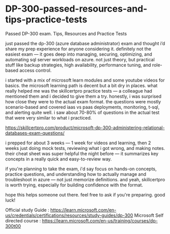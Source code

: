 # DP-300-passed-resources-and-tips-practice-tests
Passed DP-300 exam. Tips, Resources and Practice Tests

just passed the dp-300 (azure database administrator) exam and thought i’d share my prep experience for anyone considering it. definitely not the easiest exam — it goes deep into managing, securing, optimizing, and automating sql server workloads on azure. not just theory, but practical stuff like backup strategies, high availability, performance tuning, and role-based access control.

i started with a mix of microsoft learn modules and some youtube videos for basics. the microsoft learning path is decent but a bit dry in places. what really helped me was the skillcertpro practice tests — a colleague had mentioned them and i decided to give them a try. honestly, i was surprised how close they were to the actual exam format. the questions were mostly scenario-based and covered iaas vs paas deployments, monitoring, t-sql, and alerting quite well. i saw about 70-80% of questions in the actual test that were very similar to what i practiced.

https://skillcertpro.com/product/microsoft-dp-300-administering-relational-databases-exam-questions/

i prepped for about 3 weeks — 1 week for videos and learning, then 2 weeks just doing mock tests, reviewing what i got wrong, and making notes. their cheat sheet was super helpful the night before — it summarizes key concepts in a really quick and easy-to-review way.

if you're planning to take the exam, i'd say focus on hands-on concepts, practice questions, and understanding how to actually manage and troubleshoot in azure — not just memorize definitions. and yeah, skillcertpro is worth trying, especially for building confidence with the format.

hope this helps someone out there. feel free to ask if you're preparing. good luck!

Official study Guide : https://learn.microsoft.com/en-us/credentials/certifications/resources/study-guides/dp-300
Microsoft Self directed course : https://learn.microsoft.com/en-us/training/courses/dp-300t00

